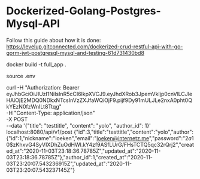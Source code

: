 # Dockerized-Golang-Postgres-Mysql-API

Follow this guide about how it is done:
https://levelup.gitconnected.com/dockerized-crud-restful-api-with-go-gorm-jwt-postgresql-mysql-and-testing-61d731430bd8


docker build -t full_app .

source .env


curl -H "Authorization: Bearer eyJhbGciOiJIUzI1NiIsInR5cCI6IkpXVCJ9.eyJhdXRob3JpemVkIjp0cnVlLCJleHAiOjE2MDQ0NDkxNTcsInVzZXJfaWQiOjF9.pijf9Dy91mULJLe2nxA0pht0QkYEzN0fzWnILt8Ttqg" \
     -H "Content-Type: application/json" \
     -X POST \
     --data '{"title": "testtitle", "content": "yolo", "author_id": 1}' \
     localhost:8080/api/v1/post
{"id":3,"title":"testtitle","content":"yolo","author":{"id":1,"nickname":"loeken","email":"loeken@internetz.me","password":"$2a$10$zKhxvG4SyVIXDhZuOdHWl.kY4zf9ASfLUrG/FHsTCTQ5qc32rQrj2","created_at":"2020-11-03T23:18:36.78785Z","updated_at":"2020-11-03T23:18:36.78785Z"},"author_id":1,"created_at":"2020-11-03T23:20:07.543236915Z","updated_at":"2020-11-03T23:20:07.543237145Z"}
